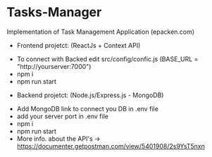 # Tasks-Manager

Implementation of Task Management Application (epacken.com)

- Frontend projetct: (ReactJs + Context API)

* To connect with Backed edit src/config/confic.js (BASE_URL = "http://yourserver:7000")
* npm i
* npm run start

- Backend projetct: (Node.js/Express.js - MongoDB)

* Add MongoDB link to connect you DB in .env file
* add your server port in .env file
* npm i
* npm run start
* More info. about the API's -> https://documenter.getpostman.com/view/5401908/2s9YsT5nxn
